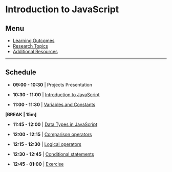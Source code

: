 # Introduction to JavaScript

## Menu

- [Learning Outcomes](./learning-outcomes.md)
- [Research Topics](./research-topics.md)
- [Additional Resources](./resources.md)

---

## Schedule

- **09:00 - 10:30** | Projects Presentation

- **10:30 - 11:00** | [Introduction to JavaScript](./intro-to-js.md)

- **11:00 - 11:30** | [Variables and Constants](./variables-and-constants.md)

**[BREAK | 15m]**

- **11:45 - 12:00** | [Data Types in JavaScript](./data-types.md)

- **12:00 - 12:15** | [Comparison operators](./operators.md#comparison-operators)
- **12:15 - 12:30** | [Logical operators](./operators.md#logical-operators)
- **12:30 - 12:45** | [Conditional statements](./operators.md#conditional-statements)
- **12:45 - 01:00** | [Exercise](./exercise.md)

